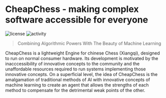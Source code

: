# CheapChess - making complex software accessible for everyone
![license](https://img.shields.io/github/license/SiiiMiii/Chess-AI)
![activity](https://img.shields.io/github/commit-activity/m/SiiiMiii/Chess-AI)

> Combining Algorithmic Powers With The Beauty of Machine Learning

CheapChess is a lightweight Engine for chinese Chess (Xiangqi), designed to run on normal consumer hardware. Its development is motivated by the inacccessibility of innovative concepts to the community and the unaffordable resources required to run systems implementing those innovative concepts.
On a superficial level, the idea of CheapChess is the amalgamation of traditional methods of AI with innovative concepts of machine learning to create an agent that allows the strengths of each method to compensate for the detrimental weak points of the other.

